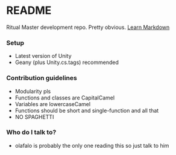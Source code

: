 # README #

Ritual Master development repo. Pretty obvious.
[Learn Markdown](https://bitbucket.org/tutorials/markdowndemo)

### Setup ###

* Latest version of Unity
* Geany (plus Unity.cs.tags) recommended

### Contribution guidelines ###

* Modularity pls
* Functions and classes are CapitalCamel
* Variables are lowercaseCamel
* Functions should be short and single-function and all that
* NO SPAGHETTI

### Who do I talk to? ###

* olafalo is probably the only one reading this so just talk to him